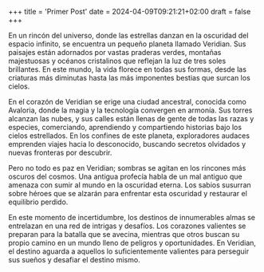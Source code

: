 +++
title = 'Primer Post'
date = 2024-04-09T09:21:21+02:00
draft = false
+++

En un rincón del universo, donde las estrellas danzan en la oscuridad del espacio infinito, se encuentra un pequeño planeta llamado Veridian. Sus paisajes están adornados por vastas praderas verdes, montañas majestuosas y océanos cristalinos que reflejan la luz de tres soles brillantes. En este mundo, la vida florece en todas sus formas, desde las criaturas más diminutas hasta las más imponentes bestias que surcan los cielos.

En el corazón de Veridian se erige una ciudad ancestral, conocida como Avaloria, donde la magia y la tecnología convergen en armonía. Sus torres alcanzan las nubes, y sus calles están llenas de gente de todas las razas y especies, comerciando, aprendiendo y compartiendo historias bajo los cielos estrellados. En los confines de este planeta, exploradores audaces emprenden viajes hacia lo desconocido, buscando secretos olvidados y nuevas fronteras por descubrir.

Pero no todo es paz en Veridian; sombras se agitan en los rincones más oscuros del cosmos. Una antigua profecía habla de un mal antiguo que amenaza con sumir al mundo en la oscuridad eterna. Los sabios susurran sobre héroes que se alzarán para enfrentar esta oscuridad y restaurar el equilibrio perdido.

En este momento de incertidumbre, los destinos de innumerables almas se entrelazan en una red de intrigas y desafíos. Los corazones valientes se preparan para la batalla que se avecina, mientras que otros buscan su propio camino en un mundo lleno de peligros y oportunidades. En Veridian, el destino aguarda a aquellos lo suficientemente valientes para perseguir sus sueños y desafiar el destino mismo.